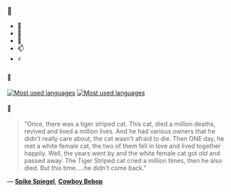 ### 👋

- 🔭
- 🌱
- 💬
- 📫
- ⚡

#### 🧏

[![Most used languages](https://github-readme-stats-aynah.vercel.app/api/top-langs/?username=aynh&theme=solarized-dark&langs_count=6&layout=compact&hide_title=true)](https://github.com/anuraghazra/github-readme-stats#gh-dark-mode-only)
[![Most used languages](https://github-readme-stats-aynah.vercel.app/api/top-langs/?username=aynh&theme=solarized-light&langs_count=6&layout=compact&hide_title=true)](https://github.com/anuraghazra/github-readme-stats#gh-light-mode-only)

#### 💬

> "Once, there was a tiger striped cat. This cat, died a million deaths, revived and lived a million lives. And he had various owners that he didn't really care about, the cat wasn't afraid to die. Then ONE day, he met a white female cat, the two of them fell in love and lived together happily. Well, the years went by and the white female cat got old and passed away. The Tiger Striped cat cried a million times, then he also died. But this time.....he didn't come back."

&mdash; [**Spike Spiegel**](https://myanimelist.net/character.php?q=Spike%20Spiegel&cat=character), [**Cowboy Bebop**](https://myanimelist.net/search/all?q=Cowboy%20Bebop&cat=all)

